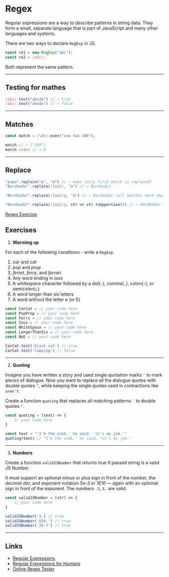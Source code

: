 # Regex

Regular expressions are a way to describe patterns in string data. They form a small, separate language that is part of JavaScript and many other languages and systems.

There are two ways to declare `RegExp` in JS.

```js
const re1 = new RegExp("abc");
const re2 = /abc/;
```

Both represent the same pattern.
___

## Testing for mathes

```js
/abc/.test("abcde") // → true
/abc/.test("abxde") // → false
```
___

## Matches

```js
const match = /\d+/.exec("one two 100");

match // → ["100"]
match.index // → 8
```
___

## Replace

```js
"papa".replace("p", "m") // → mapa (only first match is replaced)
"Borobudur".replace(/[ou]/, "a") // → Barobudur

"Borobudur".replace(/[ou]/g, "a") // → Barabadar (all matches were replaced because of 'g' flag)

"Borobudur".replace(/[ou]/g, str => str.toUpperCase()) // → BOrObUdUr (all matches were replaced by function result)

```

<a href="https://github.com/alem-classroom/student-js-intro-${GITHUB_LOGIN}/tree/master/regex" class="repo-button">Regex Exercise</a>

## Exercises

1. **Warming up**

For each of the following conditions - write a `RegExp`.

1. _car_ and _cat_
2. _pop_ and _prop_
3. _ferret_, _ferry_, and _ferrari_
4. Any word ending in _ious_
5. A whitespace character followed by a dot(`.`), comma(`,`), colon(`:`), or semicolon(`;`)
6. A word longer than six letters
7. A word without the letter e (or E)

```js
const CarCat = // your code here
const PopProp = // your code here
const Ferrs = // your code here
const Ious = // your code here
const WhiteSpace = // your code here
const LongerThanSix = // your code here
const NoE = // your code here

CarCat.test('black cat') // true
CarCat.test('Camping') // false
```
___

2. **Quoting**

Imagine you have written a story and used single quotation marks `'` to mark pieces of dialogue. 
Now you want to replace all the dialogue quotes with double quotes `"`, while keeping the single quotes used in contractions like `aren't`.

Create a function `quoting` that replaces all matching patterns `'` to double quotes `"`.

```js
const quoting = (text) => {
    // your code here
}

const text = "'I'm the cook,' he said, 'it's my job.'"
quoting(text) // "I'm the cook," he said, "it's my job."
```
___

3. **Numbers**

Create a function `validJSNumber` that returns true if passed string is a valid JS Number.

It must support an optional _minus_ or _plus_ sign in front of the number, the _decimal dot_, and exponent notation _5e-3_ or _1E10_ — again with an optional sign in front of the exponent. The numbers `.5`, `5.` are valid.

```js
const validJSNumber = (str) => {
    // your code here
}

validJSNumber('5') // true
validJSNumber('654.') // true
validJSNumber('2E-7') // true
```
___

## Links

- [Regular Expressions](https://eloquentjavascript.net/09_regexp.html)
- [Regular Expressions for Humans](https://refrf.shreyasminocha.me)
- [Online Regex Tester](https://regex101.com/)